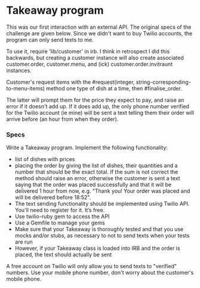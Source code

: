 Takeaway program
========

This was our first interaction with an external API. The original specs of the challenge are given below. Since we didn't want to buy Twilio accounts, the program can only send texts to me.

To use it, require 'lib/customer' in irb. I think in retrospect I did this backwards, but creating a customer instance will also create associated customer.order, customer.menu, and (ick) customer.order.invitraunt instances.

Customer's request items with the #request(integer, string-corresponding-to-menu-items) method one type of dish at a time, then #finalise_order.

The latter will prompt them for the price they expect to pay, and raise an error if it doesn't add up. If it does add up, the only phone number verified for the Twilio account (ie mine) will be sent a text telling them their order will arrive before (an hour from when they order).

### Specs

Write a Takeaway program. 
Implement the following functionality:

* list of dishes with prices
* placing the order by giving the list of dishes, their quantities and a number that should be the exact total. If the sum is not correct the method should raise an error, otherwise the customer is sent a text saying that the order was placed successfully and that it will be delivered 1 hour from now, e.g. "Thank you! Your order was placed and will be delivered before 18:52".
* The text sending functionality should be implemented using Twilio API. You'll need to register for it. It’s free.
* Use twilio-ruby gem to access the API
* Use a Gemfile to manage your gems
* Make sure that your Takeaway is thoroughly tested and that you use mocks and/or stubs, as necessary to not to send texts when your tests are run
* However, if your Takeaway class is loaded into IRB and the order is placed, the text should actually be sent

A free account on Twilio will only allow you to send texts to "verified" numbers. Use your mobile phone number, don't worry about the customer's mobile phone.
